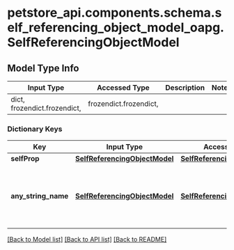 # petstore_api.components.schema.self_referencing_object_model_oapg.SelfReferencingObjectModel

## Model Type Info
Input Type | Accessed Type | Description | Notes
------------ | ------------- | ------------- | -------------
dict, frozendict.frozendict,  | frozendict.frozendict,  |  | 

### Dictionary Keys
Key | Input Type | Accessed Type | Description | Notes
------------ | ------------- | ------------- | ------------- | -------------
**selfProp** | [**SelfReferencingObjectModel**](SelfReferencingObjectModel.md) | [**SelfReferencingObjectModel**](SelfReferencingObjectModel.md) |  | [optional] 
**any_string_name** | [**SelfReferencingObjectModel**](SelfReferencingObjectModel.md) | [**SelfReferencingObjectModel**](SelfReferencingObjectModel.md) | any string name can be used but the value must be the correct type | [optional] 

[[Back to Model list]](../../../README.md#documentation-for-models) [[Back to API list]](../../../README.md#documentation-for-api-endpoints) [[Back to README]](../../../README.md)

